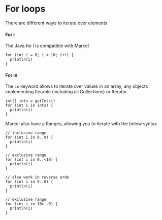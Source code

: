 # For loops

There are different ways to iterate over elements

#### For i
The Java for i is compatible with Marcel
```marcel
for (int i = 0; i < 10; i++) {
  println(i)
}
```

#### For in
The `in` keyword allows to iterate over values in an array, any objects implementing Iterable (including all Collections) or Iterator.
```marcel
int[] ints = getInts()
for (int i in ints) {
  println(i)
}
```
Marcel also have a Ranges, allowing you to iterate with the below syntax

```marcel
// inclusive range
for (int i in 0..9) {
  println(i)
}

// exclusive range
for (int i in 0..<10) {
  println(i)
}

// also work in reverse orde
for (int i in 9..0) {
  println(i)
}

// exclusive range
for (int i in 10>..0) {
  println(i)
}
```
